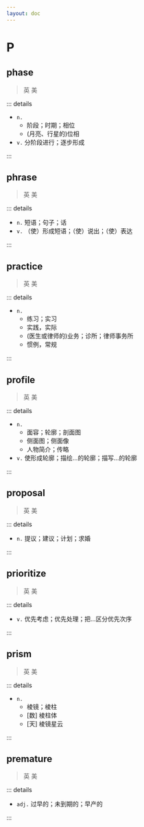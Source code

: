 ```yaml
---
layout: doc
---
```


# P

## phase
> 英 <Phonetic word="phase" lang="en-GB" phonetic="/feɪz/"/>
> 美 <Phonetic word="phase" lang="en-US" phonetic="/feɪz/"/>

::: details

- `n.` 
    * 阶段；时期；相位
    * (月亮、行星的)位相
- `v.` 分阶段进行；逐步形成

:::

## phrase
> 英 <Phonetic word="phrase" lang="en-GB" phonetic="/'fræz/"/>
> 美 <Phonetic word="phrase" lang="en-US" phonetic="/'fræz/"/>

::: details

- `n.` 短语；句子；话
- `v.` （使）形成短语；（使）说出；（使）表达

:::

## practice
> 英 <Phonetic word="practice" lang="en-GB" phonetic="/ˈpræktɪs/"/>
> 美 <Phonetic word="practice" lang="en-US" phonetic="/ˈpræktɪs/"/>

::: details

- `n.` 
    * 练习；实习
    * 实践，实际
    * (医生或律师的)业务；诊所；律师事务所
    * 惯例，常规

:::

## profile
> 英 <Phonetic word="profile" lang="en-GB" phonetic="/'prəʊfɪl/"/>
> 美 <Phonetic word="profile" lang="en-US" phonetic="/'prəʊfɪl/"/>

::: details

- `n.` 
    * 面容；轮廓；剖面图
    * 侧面图；侧面像
    * 人物简介；传略
- `v.` 使形成轮廓；描绘…的轮廓；描写…的轮廓

:::

## proposal
> 英 <Phonetic word="proposal" lang="en-GB" phonetic="/prə'pəʊsəl/"/>
> 美 <Phonetic word="proposal" lang="en-US" phonetic="/prə'pɑːsəl/"/>

::: details

- `n.` 提议；建议；计划；求婚

:::

## prioritize
> 英 <Phonetic word="prioritize" lang="en-GB" phonetic="/prai'ɔritaiz/"/>
> 美 <Phonetic word="prioritize" lang="en-US" phonetic="/praɪ'ɔrətaɪz/"/>

::: details

- `v.` 优先考虑；优先处理；把…区分优先次序

:::

## prism
> 英 <Phonetic word="prism" lang="en-GB" phonetic="/'prɪz(ə)m/"/>
> 美 <Phonetic word="prism" lang="en-US" phonetic="/'prɪzəm/"/>

::: details

- `n.` 
    * 棱镜；棱柱
    * [数] 棱柱体
    * [天] 棱镜星云

:::

## premature
> 英 <Phonetic word="premature" lang="en-GB" phonetic="/ˈpremətʃə(r)/"/>
> 美 <Phonetic word="premature" lang="en-US" phonetic="/ˌpriːməˈtʃʊr/"/>

::: details

- `adj.` 过早的；未到期的；早产的

:::